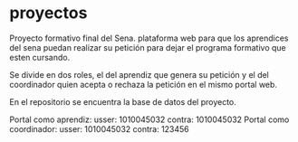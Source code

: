 # proyectos
Proyecto formativo final del Sena. plataforma web para que los aprendices del sena puedan realizar su petición para dejar el programa formativo que esten cursando.

Se divide en dos roles, el del aprendiz que genera su petición y el del coordinador quien acepta o rechaza la petición en el mismo portal web.

En el repositorio se encuentra la base de datos del proyecto.

Portal como aprendiz:
usser: 1010045032
contra: 1010045032
Portal como coordinador:
usser: 1010045032
contra: 123456
